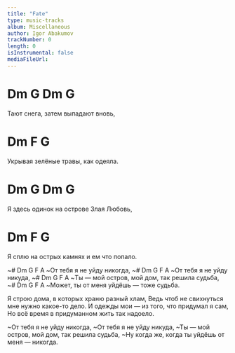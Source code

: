 ```yaml
---
title: "Fate"
type: music-tracks
album: Miscellaneous
author: Igor Abakumov
trackNumber: 0
length: 0
isInstrumental: false
mediaFileUrl: 
---
```


# Dm      G     Dm            G
Тают снега, затем выпадают вновь,
#     Dm           F           G
Укрывая зелёные травы, как одеяла.
#    Dm      G     Dm              G
Я здесь одинок на острове Злая Любовь,
#     Dm              F              G
Я сплю на острых камнях и ем что попало.

~#      Dm G       F       A
~От тебя  я не уйду никогда,
~#      Dm G       F      A
~От тебя  я не уйду никуда,
~#         Dm           G          F        A
~Ты — мой остров, мой дом, так решила судьба,
~#        Dm      G    F    A
~Может, ты от меня уйдёшь — тоже судьба.

Я строю дома, в которых храню разный хлам,
Ведь чтоб не свихнуться мне нужно какое-то дело.
И одежды мои — из того, что придумал я сам,
Но всё время в придуманном жить так надоело.

~От тебя я не уйду никогда,
~От тебя я не уйду никуда,
~Ты — мой остров, мой дом, так решила судьба,
~Ну когда же, когда ты уйдёшь от меня — никогда.

